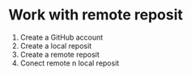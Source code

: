 # Work with remote reposit 

1. Create a GitHub account
2. Create a local reposit
3. Create a remote reposit 
4. Conect remote n local reposit 
    